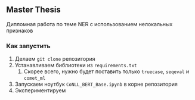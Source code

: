 ## Master Thesis

Дипломная работа по теме NER с использованием нелокальных признаков

### Как запустить
1. Делаем `git clone` репозитория
2. Устанавливаем библиотеки из `requirements.txt`
   1. Скорее всего, нужно будет поставить только `truecase`, `seqeval` и `comet_ml`
3. Запускаем ноутбук `CoNLL_BERT_Base.ipynb` в корне репозитория
4. Экспериментируем